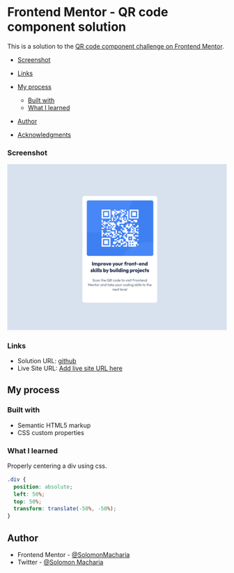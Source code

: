 # Frontend Mentor - QR code component solution

This is a solution to the [QR code component challenge on Frontend Mentor](https://www.frontendmentor.io/challenges/qr-code-component-iux_sIO_H).


  - [Screenshot](#screenshot)
  - [Links](#links)
- [My process](#my-process)
  - [Built with](#built-with)
  - [What I learned](#what-i-learned)
  
- [Author](#author)
- [Acknowledgments](#acknowledgments)



### Screenshot

![](./qr-code-screenshot.png)

### Links

- Solution URL: [github](https://github.com/SolomonMacharia/qr-code-component-main)
- Live Site URL: [Add live site URL here](https://solomonmacharia.github.io/qr-code-component-main/)

## My process

### Built with

- Semantic HTML5 markup
- CSS custom properties

### What I learned

Properly centering a div using css.


```css
.div {
  position: absolute;
  left: 50%;
  top: 50%;
  transform: translate(-50%, -50%);
}
```

## Author
- Frontend Mentor - [@SolomonMacharia](https://www.frontendmentor.io/profile/SolomonMacharia)
- Twitter - [@Solomon Macharia](https://x.com/Masharia__254)
